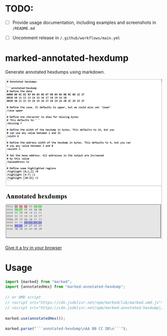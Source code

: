 # TODO:

- [ ] Provide usage documentation, including examples and screenshots in `/README.md`
- [ ] Uncomment release in `/.github/workflows/main.yml`


# marked-annotated-hexdump

Generate annotated hexdumps using markdown.

![](ExampleOutput.png)

[Give it a try in your browser](https://danishcake.github.io/marked-annotated-hexdump/)

# Usage

```js
import {marked} from "marked";
import {annotatedHex} from "marked-annotated-hexdump";

// or UMD script
// <script src="https://cdn.jsdelivr.net/npm/marked/lib/marked.umd.js"></script>
// <script src="https://cdn.jsdelivr.net/npm/marked-annotated-hexdump|/lib/index.umd.js"></script>

marked.use(annotatedHex());

marked.parse("```annotated-hexdump\nAA BB CC DD\n```");
```
